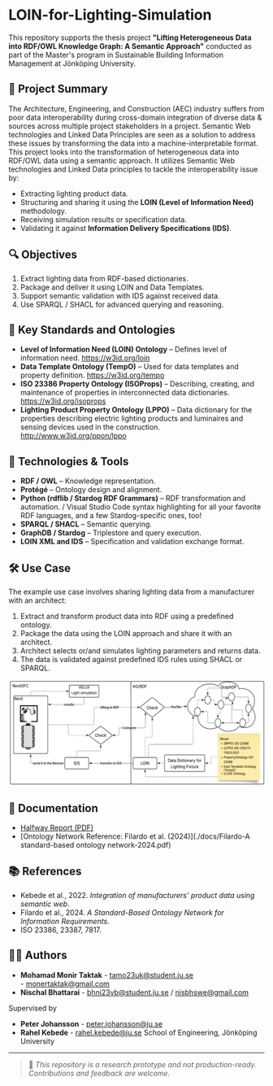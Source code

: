# LOIN-for-Lighting-Simulation

This repository supports the thesis project **"Lifting Heterogeneous Data into RDF/OWL Knowledge Graph: A Semantic Approach"** conducted as part of the Master's program in Sustainable Building Information Management at Jönköping University.

## 🧠 Project Summary

The Architecture, Engineering, and Construction (AEC) industry suffers from poor data interoperability during cross-domain integration of diverse data & sources across multiple project stakeholders in a project. Semantic Web technologies and Linked Data Principles are seen as a solution to address these issues by transforming the data into a machine-interpretable format. This project looks into the transformation of heterogeneous data into RDF/OWL data using a semantic approach. It utilizes Semantic Web technologies and Linked Data principles to tackle the interoperability issue by:

- Extracting lighting product data.
- Structuring and sharing it using the **LOIN (Level of Information Need)** methodology.
- Receiving simulation results or specification data.
- Validating it against **Information Delivery Specifications (IDS)**.

## 🔍 Objectives

1. Extract lighting data from RDF-based dictionaries.
2. Package and deliver it using LOIN and Data Templates.
3. Support semantic validation with IDS against received data.
4. Use SPARQL / SHACL for advanced querying and reasoning.

## 🔗 Key Standards and Ontologies

- **Level of Information Need (LOIN) Ontology** – Defines level of information need. <https://w3id.org/loin>
- **Data Template Ontology (TempO)** – Used for data templates and property definition. <https://w3id.org/tempo>
- **ISO 23386 Property Ontology (ISOProps)** –  Describing, creating, and maintenance of properties in interconnected data dictionaries. <https://w3id.org/isoprops>
- **Lighting Product Property Ontology (LPPO)** – Data dictionary for the properties describing electric lighting products and luminaires and sensing devices used in the construction. <http://www.w3id.org/ppon/lppo>

## 🚀 Technologies & Tools

- **RDF / OWL** – Knowledge representation.
- **Protégé** – Ontology design and alignment.
- **Python (rdflib / Stardog RDF Grammars)** – RDF transformation and automation. / Visual Studio Code syntax highlighting for all your favorite RDF languages, and a few Stardog-specific ones, too!
- **SPARQL / SHACL** – Semantic querying.
- **GraphDB / Stardog** – Triplestore and query execution.
- **LOIN XML and IDS** – Specification and validation exchange format.

## 🛠 Use Case

The example use case involves sharing lighting data from a manufacturer with an architect:

1. Extract and transform product data into RDF using a predefined ontology.
2. Package the data using the LOIN approach and share it with an architect.
3. Architect selects or/and simulates lighting parameters and returns data.
4. The data is validated against predefined IDS rules using SHACL or SPARQL.

![Workflow](https://github.com/tamo23uk/LOIN-for-Lighting-Simulation/blob/main/Use-case%20Workflow%20diagram.png) 

## 📖 Documentation

- [Halfway Report (PDF)](./docs/TEBV24_Half-Way-Report.pdf)
- [Ontology Network Reference: Filardo et al. (2024)](./docs/Filardo-A standard-based ontology network-2024.pdf)

## 📚 References

- Kebede et al., 2022. *Integration of manufacturers’ product data using semantic web*.
- Filardo et al., 2024. *A Standard-Based Ontology Network for Information Requirements*.
- ISO 23386, 23387, 7817.

## 🧑‍💼 Authors

- **Mohamad Monir Taktak** - tamo23uk@student.ju.se  
                           - monertaktak@gmail.com
- **Nischal Bhattarai** - bhni23vb@student.ju.se / nisbhswe@gmail.com

Supervised by 
- **Peter Johansson** - peter.johansson@ju.se
- **Rahel Kebede**  - rahel.kebede@ju.se
School of Engineering, Jönköping University

---

> 📢 _This repository is a research prototype and not production-ready. Contributions and feedback are welcome._

